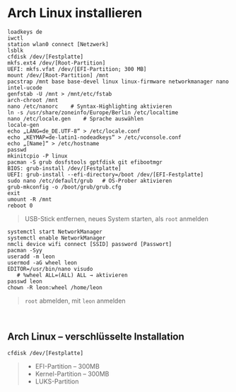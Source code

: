 # Arch Linux installieren
```
loadkeys de
iwctl
station wlan0 connect [Netzwerk]
lsblk
cfdisk /dev/[Festplatte]
mkfs.ext4 /dev/[Root-Partition]
UEFI: mkfs.vfat /dev/[EFI-Partition; 300 MB]
mount /dev/[Root-Partition] /mnt
pacstrap /mnt base base-devel linux linux-firmware networkmanager nano intel-ucode
genfstab -U /mnt > /mnt/etc/fstab
arch-chroot /mnt
nano /etc/nanorc    # Syntax-Highlighting aktivieren
ln -s /usr/share/zoneinfo/Europe/Berlin /etc/localtime
nano /etc/locale.gen    # Sprache auswählen
locale-gen
echo „LANG=de_DE.UTF-8“ > /etc/locale.conf
echo „KEYMAP=de-latin1-nodeadkeys“ > /etc/vconsole.conf
echo „[Name]“ > /etc/hostname
passwd
mkinitcpio -P linux
pacman -S grub dosfstools gptfdisk git efibootmgr
BIOS: grub-install /dev/[Festplatte] 
UEFI: grub-install --efi-directory=/boot /dev/[EFI-Festplatte]
sudo nano /etc/default/grub   # OS-Prober aktivieren
grub-mkconfig -o /boot/grub/grub.cfg
exit
umount -R /mnt
reboot 0
```
> USB-Stick entfernen, neues System starten, als `root` anmelden
```
systemctl start NetworkManager
systemctl enable NetworkManager
nmcli device wifi connect [SSID] password [Passwort]
pacman -Syy
useradd -m leon
usermod -aG wheel leon
EDITOR=/usr/bin/nano visudo
   # %wheel ALL=(ALL) ALL → aktivieren
passwd leon
chown -R leon:wheel /home/leon
```
> `root` abmelden, mit `leon` anmelden
<br />

## Arch Linux – verschlüsselte Installation
```
cfdisk /dev/[Festplatte]
```
> - EFI-Partition – 300MB
> - Kernel-Partition – 300MB
> - LUKS-Partition
